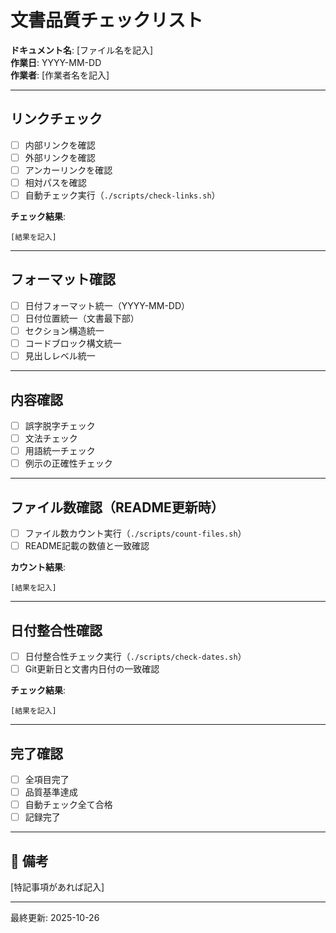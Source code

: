 # 文書品質チェックリスト

**ドキュメント名**: [ファイル名を記入]  
**作業日**: YYYY-MM-DD  
**作業者**: [作業者名を記入]

---

## リンクチェック

- [ ] 内部リンクを確認
- [ ] 外部リンクを確認
- [ ] アンカーリンクを確認
- [ ] 相対パスを確認
- [ ] 自動チェック実行（`./scripts/check-links.sh`）

**チェック結果**:
```
[結果を記入]
```

---

## フォーマット確認

- [ ] 日付フォーマット統一（YYYY-MM-DD）
- [ ] 日付位置統一（文書最下部）
- [ ] セクション構造統一
- [ ] コードブロック構文統一
- [ ] 見出しレベル統一

---

## 内容確認

- [ ] 誤字脱字チェック
- [ ] 文法チェック
- [ ] 用語統一チェック
- [ ] 例示の正確性チェック

---

## ファイル数確認（README更新時）

- [ ] ファイル数カウント実行（`./scripts/count-files.sh`）
- [ ] README記載の数値と一致確認

**カウント結果**:
```
[結果を記入]
```

---

## 日付整合性確認

- [ ] 日付整合性チェック実行（`./scripts/check-dates.sh`）
- [ ] Git更新日と文書内日付の一致確認

**チェック結果**:
```
[結果を記入]
```

---

## 完了確認

- [ ] 全項目完了
- [ ] 品質基準達成
- [ ] 自動チェック全て合格
- [ ] 記録完了

---

## 📝 備考

[特記事項があれば記入]

---
最終更新: 2025-10-26
